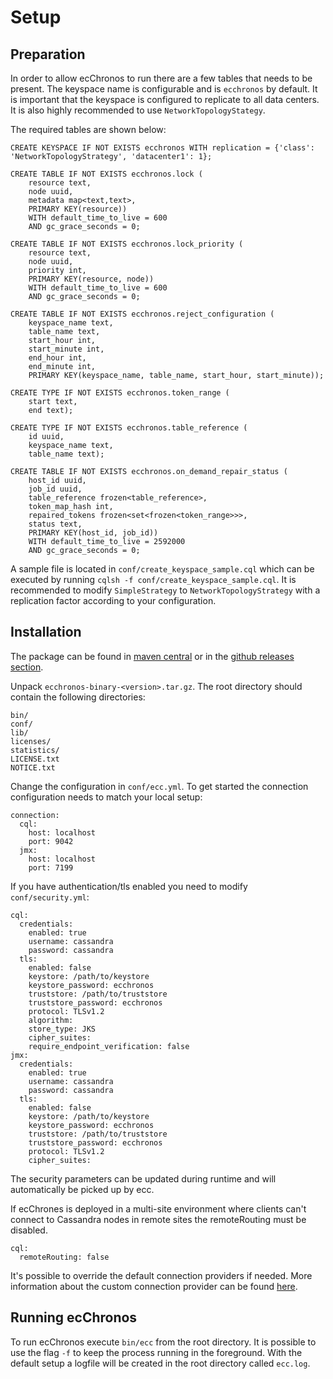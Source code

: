 # Setup

## Preparation

In order to allow ecChronos to run there are a few tables that needs to be present.
The keyspace name is configurable and is `ecchronos` by default.
It is important that the keyspace is configured to replicate to all data centers.
It is also highly recommended to use `NetworkTopologyStategy`.

The required tables are shown below:
```
CREATE KEYSPACE IF NOT EXISTS ecchronos WITH replication = {'class': 'NetworkTopologyStrategy', 'datacenter1': 1};

CREATE TABLE IF NOT EXISTS ecchronos.lock (
    resource text,
    node uuid,
    metadata map<text,text>,
    PRIMARY KEY(resource))
    WITH default_time_to_live = 600
    AND gc_grace_seconds = 0;

CREATE TABLE IF NOT EXISTS ecchronos.lock_priority (
    resource text,
    node uuid,
    priority int,
    PRIMARY KEY(resource, node))
    WITH default_time_to_live = 600
    AND gc_grace_seconds = 0;

CREATE TABLE IF NOT EXISTS ecchronos.reject_configuration (
    keyspace_name text,
    table_name text,
    start_hour int,
    start_minute int,
    end_hour int,
    end_minute int,
    PRIMARY KEY(keyspace_name, table_name, start_hour, start_minute));

CREATE TYPE IF NOT EXISTS ecchronos.token_range (
    start text,
    end text);

CREATE TYPE IF NOT EXISTS ecchronos.table_reference (
    id uuid,
    keyspace_name text,
    table_name text);

CREATE TABLE IF NOT EXISTS ecchronos.on_demand_repair_status (
    host_id uuid,
    job_id uuid,
    table_reference frozen<table_reference>,
    token_map_hash int,
    repaired_tokens frozen<set<frozen<token_range>>>,
    status text,
    PRIMARY KEY(host_id, job_id))
    WITH default_time_to_live = 2592000
    AND gc_grace_seconds = 0;
```

A sample file is located in `conf/create_keyspace_sample.cql` which can be executed by running `cqlsh -f conf/create_keyspace_sample.cql`.
It is recommended to modify `SimpleStrategy` to `NetworkTopologyStrategy` with a replication factor according to your configuration.

## Installation

The package can be found in
[maven central](https://mvnrepository.com/artifact/com.ericsson.bss.cassandra.ecchronos/ecchronos-binary)
or in the [github releases section](https://github.com/Ericsson/ecchronos/releases).

Unpack `ecchronos-binary-<version>.tar.gz`.
The root directory should contain the following directories:
```
bin/
conf/
lib/
licenses/
statistics/
LICENSE.txt
NOTICE.txt
```

Change the configuration in `conf/ecc.yml`.
To get started the connection configuration needs to match your local setup:

```
connection:
  cql:
    host: localhost
    port: 9042
  jmx:
    host: localhost
    port: 7199
```

If you have authentication/tls enabled you need to modify `conf/security.yml`:

```
cql:
  credentials:
    enabled: true
    username: cassandra
    password: cassandra
  tls:
    enabled: false
    keystore: /path/to/keystore
    keystore_password: ecchronos
    truststore: /path/to/truststore
    truststore_password: ecchronos
    protocol: TLSv1.2
    algorithm:
    store_type: JKS
    cipher_suites:
    require_endpoint_verification: false
jmx:
  credentials:
    enabled: true
    username: cassandra
    password: cassandra
  tls:
    enabled: false
    keystore: /path/to/keystore
    keystore_password: ecchronos
    truststore: /path/to/truststore
    truststore_password: ecchronos
    protocol: TLSv1.2
    cipher_suites:
```

The security parameters can be updated during runtime and will automatically be picked up by ecc.

If ecChrones is deployed in a multi-site environment where clients can't connect to Cassandra nodes in remote sites the remoteRouting must be disabled.

```
cql:
  remoteRouting: false
```

It's possible to override the default connection providers if needed.
More information about the custom connection provider can be found [here](STANDALONE.md).

## Running ecChronos

To run ecChronos execute `bin/ecc` from the root directory.
It is possible to use the flag `-f` to keep the process running in the foreground.
With the default setup a logfile will be created in the root directory called `ecc.log`.